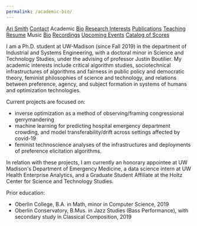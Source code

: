 ```yaml
---
permalink: /academic-bio/
---
```


<div class="sidenav">
  <a href="../">Ari Smith</a>
  <a href="../contact">Contact</a>
  <asub>Academic</asub>
  <a href="../academic-bio"><asub>Bio</asub></a>
  <a href="../research-interests"><asub>Research Interests</asub></a>
  <a href="../publications"><asub>Publications</asub></a>
  <a href="../teaching"><asub>Teaching</asub></a>
  <a href="../Ari Smith Resume as of 2022-02-11.pdf" download><asub>Resume</asub></a>
  <asub>Music</asub>
  <a href="../music-bio"><asub>Bio</asub></a>
  <a href="../recordings"><asub>Recordings</asub></a>
  <a href="../upcoming"><asub>Upcoming Events</asub></a>
  <a href="../catalog-of-works"><asub>Catalog of Scores</asub></a>
</div>

I am a Ph.D. student at UW-Madison (since Fall 2019) in the department of Industrial and Systems Engineering, with a doctoral minor in Science and Technology Studies, under the advising of professor Justin Boutilier. My academic interests include critical algorithm studies, sociotechnical infrastructures of algorithms and fairness in public policy and democratic theory, feminist philosophies of science and technology, and relations between preference, agency, and subject formation in systems of humans and optimization technologies.

Current projects are focused on:
 - inverse optimization as a method of observing/framing congressional gerrymandering
 - machine learning for predicting hospital emergency department crowding, and model transferability/drift across settings affected by covid-19
 - feminist technoscience analyses of the infrastructures and deployments of preference elicitation algorithms.
  
In relation with these projects, I am currently an honorary appointee at UW Madison's Department of Emergency Medicine, a data science intern at UW Health Enterprise Analytics, and a Graduate Student Affiliate at the Holtz Center for Science and Technology Studies.

Prior education:

- Oberlin College, B.A. in Math, minor in Computer Science, 2019
- Oberlin Conservatory, B.Mus. in Jazz Studies (Bass Performance), with secondary study in Classical Composition, 2019
